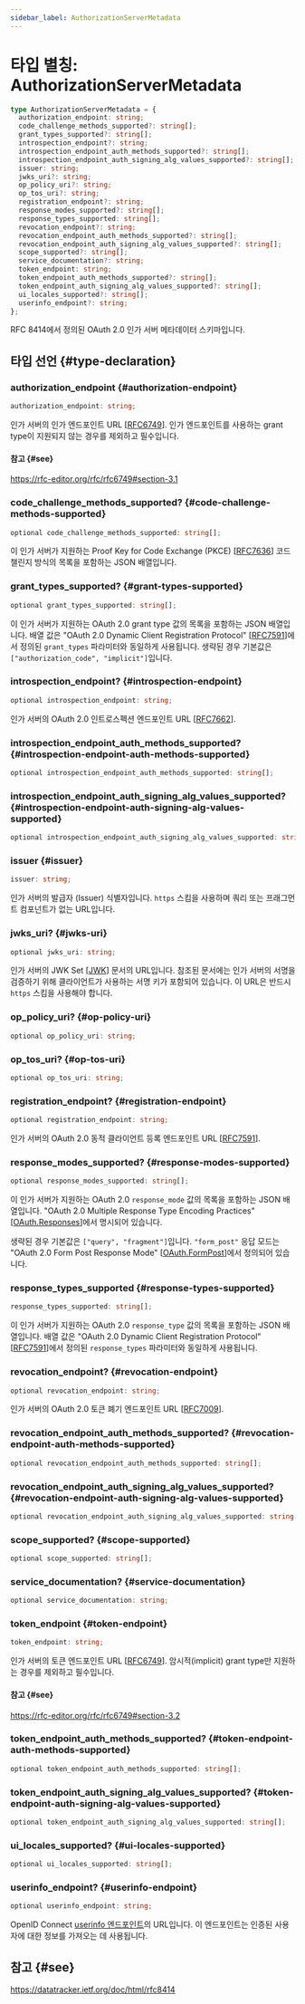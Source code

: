 ```yaml
---
sidebar_label: AuthorizationServerMetadata
---
```


# 타입 별칭: AuthorizationServerMetadata

```ts
type AuthorizationServerMetadata = {
  authorization_endpoint: string;
  code_challenge_methods_supported?: string[];
  grant_types_supported?: string[];
  introspection_endpoint?: string;
  introspection_endpoint_auth_methods_supported?: string[];
  introspection_endpoint_auth_signing_alg_values_supported?: string[];
  issuer: string;
  jwks_uri?: string;
  op_policy_uri?: string;
  op_tos_uri?: string;
  registration_endpoint?: string;
  response_modes_supported?: string[];
  response_types_supported: string[];
  revocation_endpoint?: string;
  revocation_endpoint_auth_methods_supported?: string[];
  revocation_endpoint_auth_signing_alg_values_supported?: string[];
  scope_supported?: string[];
  service_documentation?: string;
  token_endpoint: string;
  token_endpoint_auth_methods_supported?: string[];
  token_endpoint_auth_signing_alg_values_supported?: string[];
  ui_locales_supported?: string[];
  userinfo_endpoint?: string;
};
```

RFC 8414에서 정의된 OAuth 2.0 인가 서버 메타데이터 스키마입니다.

## 타입 선언 {#type-declaration}

### authorization\_endpoint {#authorization-endpoint}

```ts
authorization_endpoint: string;
```

인가 서버의 인가 엔드포인트 URL [[RFC6749](https://rfc-editor.org/rfc/rfc6749)].
인가 엔드포인트를 사용하는 grant type이 지원되지 않는 경우를 제외하고 필수입니다.

#### 참고 {#see}

https://rfc-editor.org/rfc/rfc6749#section-3.1

### code\_challenge\_methods\_supported? {#code-challenge-methods-supported}

```ts
optional code_challenge_methods_supported: string[];
```

이 인가 서버가 지원하는 Proof Key for Code Exchange (PKCE) [[RFC7636](https://www.rfc-editor.org/rfc/rfc7636)] 코드 챌린지 방식의 목록을 포함하는 JSON 배열입니다.

### grant\_types\_supported? {#grant-types-supported}

```ts
optional grant_types_supported: string[];
```

이 인가 서버가 지원하는 OAuth 2.0 grant type 값의 목록을 포함하는 JSON 배열입니다. 배열 값은 "OAuth 2.0 Dynamic Client Registration Protocol" [[RFC7591](https://www.rfc-editor.org/rfc/rfc7591)]에서 정의된 `grant_types` 파라미터와 동일하게 사용됩니다.
생략된 경우 기본값은 `["authorization_code", "implicit"]`입니다.

### introspection\_endpoint? {#introspection-endpoint}

```ts
optional introspection_endpoint: string;
```

인가 서버의 OAuth 2.0 인트로스펙션 엔드포인트 URL [[RFC7662](https://www.rfc-editor.org/rfc/rfc7662)].

### introspection\_endpoint\_auth\_methods\_supported? {#introspection-endpoint-auth-methods-supported}

```ts
optional introspection_endpoint_auth_methods_supported: string[];
```

### introspection\_endpoint\_auth\_signing\_alg\_values\_supported? {#introspection-endpoint-auth-signing-alg-values-supported}

```ts
optional introspection_endpoint_auth_signing_alg_values_supported: string[];
```

### issuer {#issuer}

```ts
issuer: string;
```

인가 서버의 발급자 (Issuer) 식별자입니다. `https` 스킴을 사용하며 쿼리 또는 프래그먼트 컴포넌트가 없는 URL입니다.

### jwks\_uri? {#jwks-uri}

```ts
optional jwks_uri: string;
```

인가 서버의 JWK Set [[JWK](https://www.rfc-editor.org/rfc/rfc8414.html#ref-JWK)] 문서의 URL입니다. 참조된 문서에는 인가 서버의 서명을 검증하기 위해 클라이언트가 사용하는 서명 키가 포함되어 있습니다. 이 URL은 반드시 `https` 스킴을 사용해야 합니다.

### op\_policy\_uri? {#op-policy-uri}

```ts
optional op_policy_uri: string;
```

### op\_tos\_uri? {#op-tos-uri}

```ts
optional op_tos_uri: string;
```

### registration\_endpoint? {#registration-endpoint}

```ts
optional registration_endpoint: string;
```

인가 서버의 OAuth 2.0 동적 클라이언트 등록 엔드포인트 URL [[RFC7591](https://www.rfc-editor.org/rfc/rfc7591)].

### response\_modes\_supported? {#response-modes-supported}

```ts
optional response_modes_supported: string[];
```

이 인가 서버가 지원하는 OAuth 2.0 `response_mode` 값의 목록을 포함하는 JSON 배열입니다. "OAuth 2.0 Multiple Response Type Encoding Practices" [[OAuth.Responses](https://datatracker.ietf.org/doc/html/rfc8414#ref-OAuth.Responses)]에서 명시되어 있습니다.

생략된 경우 기본값은 `["query", "fragment"]`입니다. `"form_post"` 응답 모드는 "OAuth 2.0 Form Post Response Mode" [[OAuth.FormPost](https://datatracker.ietf.org/doc/html/rfc8414#ref-OAuth.Post)]에서 정의되어 있습니다.

### response\_types\_supported {#response-types-supported}

```ts
response_types_supported: string[];
```

이 인가 서버가 지원하는 OAuth 2.0 `response_type` 값의 목록을 포함하는 JSON 배열입니다. 배열 값은 "OAuth 2.0 Dynamic Client Registration Protocol" [[RFC7591](https://www.rfc-editor.org/rfc/rfc7591)]에서 정의된 `response_types` 파라미터와 동일하게 사용됩니다.

### revocation\_endpoint? {#revocation-endpoint}

```ts
optional revocation_endpoint: string;
```

인가 서버의 OAuth 2.0 토큰 폐기 엔드포인트 URL [[RFC7009](https://www.rfc-editor.org/rfc/rfc7009)].

### revocation\_endpoint\_auth\_methods\_supported? {#revocation-endpoint-auth-methods-supported}

```ts
optional revocation_endpoint_auth_methods_supported: string[];
```

### revocation\_endpoint\_auth\_signing\_alg\_values\_supported? {#revocation-endpoint-auth-signing-alg-values-supported}

```ts
optional revocation_endpoint_auth_signing_alg_values_supported: string[];
```

### scope\_supported? {#scope-supported}

```ts
optional scope_supported: string[];
```

### service\_documentation? {#service-documentation}

```ts
optional service_documentation: string;
```

### token\_endpoint {#token-endpoint}

```ts
token_endpoint: string;
```

인가 서버의 토큰 엔드포인트 URL [[RFC6749](https://rfc-editor.org/rfc/rfc6749)].
암시적(implicit) grant type만 지원하는 경우를 제외하고 필수입니다.

#### 참고 {#see}

https://rfc-editor.org/rfc/rfc6749#section-3.2

### token\_endpoint\_auth\_methods\_supported? {#token-endpoint-auth-methods-supported}

```ts
optional token_endpoint_auth_methods_supported: string[];
```

### token\_endpoint\_auth\_signing\_alg\_values\_supported? {#token-endpoint-auth-signing-alg-values-supported}

```ts
optional token_endpoint_auth_signing_alg_values_supported: string[];
```

### ui\_locales\_supported? {#ui-locales-supported}

```ts
optional ui_locales_supported: string[];
```

### userinfo\_endpoint? {#userinfo-endpoint}

```ts
optional userinfo_endpoint: string;
```

OpenID Connect [userinfo 엔드포인트](https://openid.net/specs/openid-connect-core-1_0.html#UserInfo)의 URL입니다.
이 엔드포인트는 인증된 사용자에 대한 정보를 가져오는 데 사용됩니다.

## 참고 {#see}

https://datatracker.ietf.org/doc/html/rfc8414